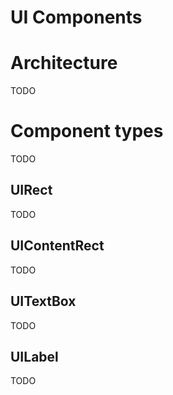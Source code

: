 # UI Components

# Architecture
TODO

# Component types
TODO

## UIRect
TODO

## UIContentRect
TODO

## UITextBox
TODO

## UILabel
TODO
